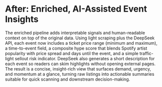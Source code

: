 # After: Enriched, AI-Assisted Event Insights

The enriched pipeline adds interpretable signals and human-readable context on top of the original data. Using light scraping plus the DeepSeek API, each event now includes a ticket price range (minimum and maximum), a time-to-event field, a composite hype score that blends Spotify artist popularity with price spread and days until the event, and a simple traffic-light sellout risk indicator. DeepSeek also generates a short description for each event so readers can skim highlights without opening external pages. The result is a concise, insight-rich view that surfaces demand, urgency, and momentum at a glance, turning raw listings into actionable summaries suitable for quick scanning and downstream decision-making.

